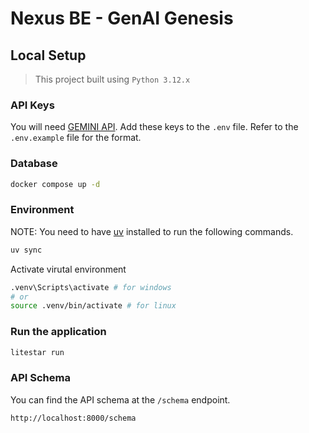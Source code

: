 # Nexus BE - GenAI Genesis

## Local Setup

> This project built using `Python 3.12.x`

### API Keys

You will need [GEMINI API](https://ai.google.dev/gemini-api/docs/api-key). Add these keys to the `.env` file. Refer to the `.env.example` file for the format.

### Database

```bash
docker compose up -d
```

### Environment

NOTE: You need to have [uv](https://docs.astral.sh/uv/) installed to run the following commands.

```bash
uv sync
```

Activate virutal environment

```bash
.venv\Scripts\activate # for windows
# or
source .venv/bin/activate # for linux
```

### Run the application

```bash
litestar run
```

### API Schema

You can find the API schema at the `/schema` endpoint.

```bash
http://localhost:8000/schema
```